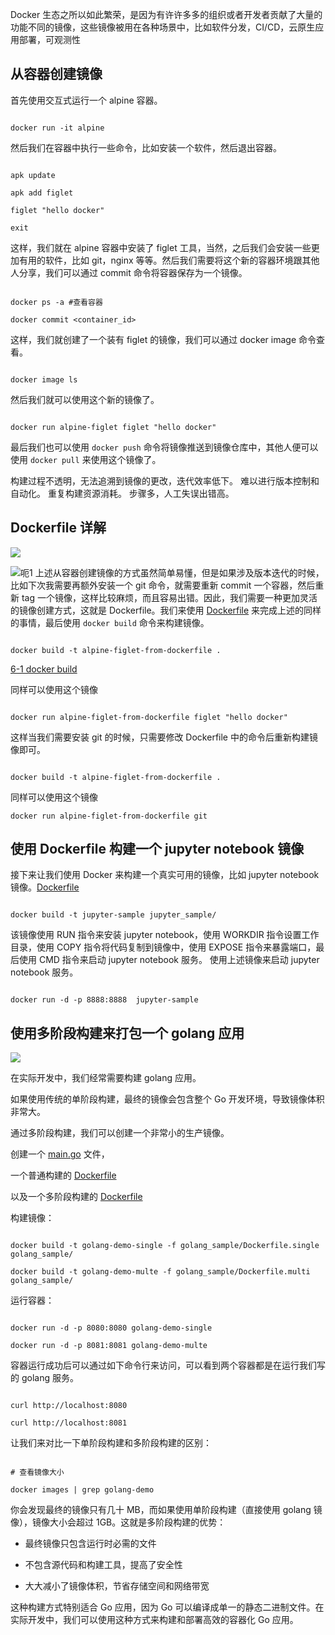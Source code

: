 Docker 生态之所以如此繁荣，是因为有许许多多的组织或者开发者贡献了大量的功能不同的镜像，这些镜像被用在各种场景中，比如软件分发，CI/CD，云原生应用部署，可观测性

## 从容器创建镜像
首先使用交互式运行一个 alpine 容器。
``` shell

docker run -it alpine

```
然后我们在容器中执行一些命令，比如安装一个软件，然后退出容器。
```shell

apk update

apk add figlet

figlet "hello docker"

exit

```
这样，我们就在 alpine 容器中安装了 figlet 工具，当然，之后我们会安装一些更加有用的软件，比如 git，nginx 等等。然后我们需要将这个新的容器环境跟其他人分享，我们可以通过 commit 命令将容器保存为一个镜像。
```shell

docker ps -a #查看容器

docker commit <container_id>

```
这样，我们就创建了一个装有 figlet 的镜像，我们可以通过 docker image 命令查看。
``` shell

docker image ls

```
然后我们就可以使用这个新的镜像了。

```shell

docker run alpine-figlet figlet "hello docker"

```
最后我们也可以使用 `docker push` 命令将镜像推送到镜像仓库中，其他人便可以使用 `docker pull` 来使用这个镜像了。

构建过程不透明，无法追溯到镜像的更改，迭代效率低下。
难以进行版本控制和自动化。
重复构建资源消耗。
步骤多，人工失误出错高。
## Dockerfile 详解
![](asserts/Pasted%20image%2020250724165814.png)

![](asserts/Pasted%20image%2020250724165948.png)呃1
上述从容器创建镜像的方式虽然简单易懂，但是如果涉及版本迭代的时候，比如下次我需要再额外安装一个 git 命令，就需要重新 commit 一个容器，然后重新 tag 一个镜像，这样比较麻烦，而且容易出错。因此，我们需要一种更加灵活的镜像创建方式，这就是 Dockerfile。我们来使用 [Dockerfile](./Dockerfile) 来完成上述的同样的事情，最后使用 `docker build` 命令来构建镜像。
``` shell

docker build -t alpine-figlet-from-dockerfile .

```
[6-1 docker build](../../ChatGpt/6-1%20docker%20build.md)

同样可以使用这个镜像

``` shell

docker run alpine-figlet-from-dockerfile figlet "hello docker"

```
这样当我们需要安装 git 的时候，只需要修改 Dockerfile 中的命令后重新构建镜像即可。
```shell

docker build -t alpine-figlet-from-dockerfile .
```
同样可以使用这个镜像
```
docker run alpine-figlet-from-dockerfile git

```

## 使用 Dockerfile 构建一个 jupyter notebook 镜像

接下来让我们使用 Docker 来构建一个真实可用的镜像，比如 jupyter notebook 镜像。[Dockerfile](./jupyter_sample/Dockerfile)
```shell

docker build -t jupyter-sample jupyter_sample/

```
该镜像使用 RUN 指令来安装 jupyter notebook，使用 WORKDIR 指令设置工作目录，使用 COPY 指令将代码复制到镜像中，使用 EXPOSE 指令来暴露端口，最后使用 CMD 指令来启动 jupyter notebook 服务。
使用上述镜像来启动 jupyter notebook 服务。

```shell

docker run -d -p 8888:8888  jupyter-sample

```

## 使用多阶段构建来打包一个 golang 应用

  ![](asserts/Pasted%20image%2020250724183547.png)

在实际开发中，我们经常需要构建 golang 应用。

如果使用传统的单阶段构建，最终的镜像会包含整个 Go 开发环境，导致镜像体积非常大。

通过多阶段构建，我们可以创建一个非常小的生产镜像。

  

创建一个 [main.go](./golang_sample/main.go) 文件，

一个普通构建的 [Dockerfile](./golang_sample/Dockerfile.single)

以及一个多阶段构建的 [Dockerfile](./golang_sample/Dockerfile.multi)

  

构建镜像：

  

```shell

docker build -t golang-demo-single -f golang_sample/Dockerfile.single golang_sample/

docker build -t golang-demo-multe -f golang_sample/Dockerfile.multi golang_sample/

```

  

运行容器：

  

```shell

docker run -d -p 8080:8080 golang-demo-single

docker run -d -p 8081:8081 golang-demo-multe

```

  

容器运行成功后可以通过如下命令行来访问，可以看到两个容器都是在运行我们写的 golang 服务。

  

```shell

curl http://localhost:8080

curl http://localhost:8081

```

  

让我们来对比一下单阶段构建和多阶段构建的区别：

  

```shell

# 查看镜像大小

docker images | grep golang-demo

```

  

你会发现最终的镜像只有几十 MB，而如果使用单阶段构建（直接使用 golang 镜像），镜像大小会超过 1GB。这就是多阶段构建的优势：

  

- 最终镜像只包含运行时必需的文件

- 不包含源代码和构建工具，提高了安全性

- 大大减小了镜像体积，节省存储空间和网络带宽

  

这种构建方式特别适合 Go 应用，因为 Go 可以编译成单一的静态二进制文件。在实际开发中，我们可以使用这种方式来构建和部署高效的容器化 Go 应用。